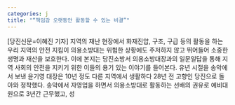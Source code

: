 ```yaml
---
categories: j
title: "“책임감 오랫동안 활동할 수 있는 비결”"
---
```

[당진신문=이혜진 기자] 지역의 재난 현장에서 화재진압, 구조, 구급 등의 활동을 하는 우리 지역의 안전 지킴이 의용소방대는 위험한 상황에도 주저하지 않고 뛰어들어 소중한 생명과 재산을 보호한다. 이에 본지는 당진소방서 의용소방대장과의 일문일답을 통해 지역 사회의 안전을 지키기 위한 이들의 용기 있는 이야기를 들어본다. 유년 시절을 송악에서 보낸 윤기영 대장은 10년 정도 다른 지역에서 생활하다 28년 전 고향인 당진으로 돌아와 정착했다. 송악에서 자영업을 하면서 의용소방대로 활동하는 선배의 권유로 예비대원으로 3년간 근무했고, 성